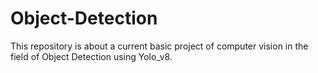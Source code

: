 # Object-Detection
This repository is about a current basic project of computer vision in the field of Object Detection using Yolo_v8.
